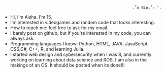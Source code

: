                                                              ₊˚ʚ Bio₊˚✧ ﾟ. 
- Hi, I’m Aisha. I'm 15.
- I’m interested in videogames and random code that looks interesting.
- How to reach me: feel free to ask for my email.
- I barely post on github, but if you're interested in my code, you can always ask.
- Programming languages I know: Python, HTML, JAVA, JavaScript, CSS,C#, C++, R, and learning Julia.
-  I started web design and cybersecurity when I was 8, and currently working on learning about data science and ROS. I am also in the makings of an OS. It should be posted when its done!!! 
